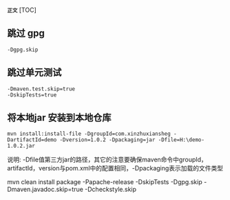 **`正文`**
[TOC]

## 跳过 gpg
```shell
-Dgpg.skip
```

## 跳过单元测试
```shell
-Dmaven.test.skip=true
-DskipTests=true
```


## 将本地jar 安装到本地仓库
```shell
mvn install:install-file -DgroupId=com.xinzhuxiansheg -DartifactId=demo -Dversion=1.0.2 -Dpackaging=jar -Dfile=H:\demo-1.0.2.jar
```
说明: -Dfile值第三方jar的路径，其它的注意要确保maven命令中groupId，artifactId，version与pom.xml中的配置相同，-Dpackaging表示加载的文件类型



mvn clean  install package -Papache-release  -DskipTests  -Dgpg.skip  -Dmaven.javadoc.skip=true -Dcheckstyle.skip